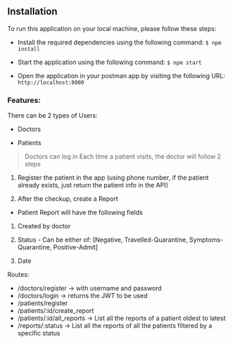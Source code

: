 ## Installation

To run this application on your local machine, please follow these steps:

* Install the required dependencies using the following command: `$ npm install`

* Start the application using the following command: `$ npm start`

* Open the application in your postman app by visiting the following URL: `http://localhost:8000`

### Features:

There can be 2 types of Users:

* Doctors

* Patients

> Doctors can log in
> Each time a patient visits, the doctor will follow 2 steps
 
1. Register the patient in the app (using phone number, if the patient already exists, just
return the patient info in the API)

2. After the checkup, create a Report
* Patient Report will have the following fields

1. Created by doctor

2. Status - Can be either of: [Negative, Travelled-Quarantine, Symptoms-Quarantine,
Positive-Admit]

3. Date


Routes:

* /doctors/register → with username and password
* /doctors/login → returns the JWT to be used
* /patients/register
* /patients/:id/create_report
* /patients/:id/all_reports → List all the reports of a patient oldest to latest
* /reports/:status → List all the reports of all the patients filtered by a specific status

